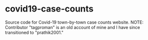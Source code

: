 # covid19-case-counts

Source code for Covid-19 town-by-town case counts website.
NOTE: Contributor "tagproman" is an old account of mine and I have since transitioned to "prathik2001."

